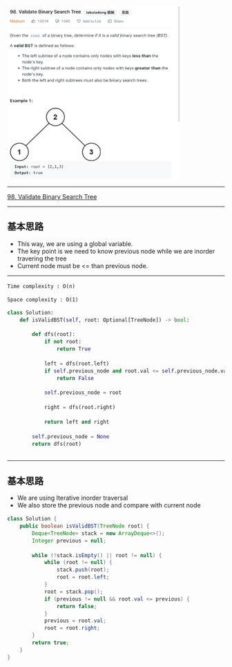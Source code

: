 <img src="2022-11-06-15-47-49.png" width="400" height="400"/>


___
[98. Validate Binary Search Tree](https://leetcode.com/problems/validate-binary-search-tree/)
___


## 基本思路
* This way, we are using a global variable.
* The key point is we need to know previous node while we are inorder travering the tree
* Current node must be <= than previous node.

___

`Time complexity : O(n)`

`Space complexity : O(1)`
```python
class Solution:
    def isValidBST(self, root: Optional[TreeNode]) -> bool:
        
        def dfs(root):
            if not root:
                return True
            
            left = dfs(root.left)
            if self.previous_node and root.val <= self.previous_node.val:
                return False
            
            self.previous_node = root
            
            right = dfs(root.right)
    
            return left and right
    
        self.previous_node = None
        return dfs(root)
        
```
___


## 基本思路
* We are using Iterative inorder traversal
* We also store the previous node and compare with current node

```java
class Solution {
    public boolean isValidBST(TreeNode root) {
        Deque<TreeNode> stack = new ArrayDeque<>();
        Integer previous = null;
        
        while (!stack.isEmpty() || root != null) {
            while (root != null) {
                stack.push(root);
                root = root.left;
            }
            root = stack.pop();
            if (previous != null && root.val <= previous) {
                return false;
            }
            previous = root.val;
            root = root.right;
        }
        return true;
    }
}
```